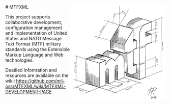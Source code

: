 <img align="right"  src="./MTF_Logo.jpg" alt="MTF Logo" width="300" height="300" />
# MTFXML

This project supports collaborative development, configuration management and implementation of United States and NATO Message Text Format (MTF) military standards using the Extensible Markup Language and Web technologies.

Deatiled infomration and resources are available on the wiki: 
https://github.com/mil-oss/MTFXML/wiki/MTFXML-DEVELOPMENT-PAGE
